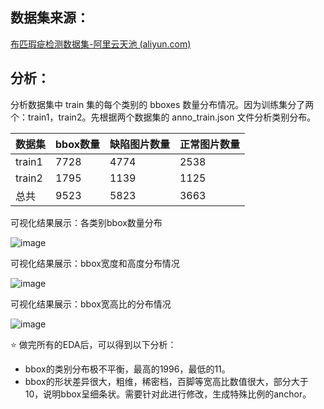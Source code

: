## 数据集来源：

[布匹瑕疵检测数据集-阿里云天池 (aliyun.com)](https://tianchi.aliyun.com/dataset/dataDetail?dataId=79336)



## 分析：

分析数据集中 train 集的每个类别的 bboxes 数量分布情况。因为训练集分了两个：train1，train2。先根据两个数据集的 anno_train.json 文件分析类别分布。

| 数据集 | bbox数量 | 缺陷图片数量 | 正常图片数量 |
| ------ | -------- | ------------ | ------------ |
| train1 | 7728     | 4774         | 2538         |
| train2 | 1795     | 1139         | 1125         |
| 总共   | 9523     | 5823         | 3663         |




可视化结果展示：各类别bbox数量分布

![image](https://img2022.cnblogs.com/blog/1524748/202201/1524748-20220120160614506-182111829.png)

可视化结果展示：bbox宽度和高度分布情况

![image](https://img2022.cnblogs.com/blog/1524748/202201/1524748-20220120160633125-1954551204.png)



可视化结果展示：bbox宽高比的分布情况

![image](https://img2022.cnblogs.com/blog/1524748/202201/1524748-20220120160639265-1133132178.png)



:star: 做完所有的EDA后，可以得到以下分析：

+ bbox的类别分布极不平衡，最高的1996，最低的11。
+ bbox的形状差异很大，粗维，稀密档，百脚等宽高比数值很大，部分大于10，说明bbox呈细条状。需要针对此进行修改，生成特殊比例的anchor。
